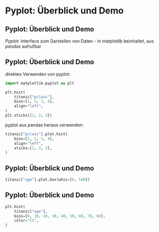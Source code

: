 # Pyplot: Überblick und Demo

## Pyplot: Überblick und Demo

_Pyplot_: Interface zum Darstellen von Daten - in matplotlib beinhaltet, aus _pandas_ aufrufbar

## Pyplot: Überblick und Demo

direktes Verwenden von pyplot:

```py
import matplotlib.pyplot as plt

plt.hist(
    titanic["pclass"],
    bins=[1, 2, 3, 4],
    align="left",
)
plt.xticks([1, 2, 3])
```

pyplot aus pandas heraus verwenden:

```py
titanic["pclass"].plot.hist(
    bins=[1, 2, 3, 4],
    align="left",
    xticks=[1, 2, 3],
)
```

## Pyplot: Überblick und Demo

```py
titanic["age"].plot.box(whis=[0, 100])
```

## Pyplot: Überblick und Demo

```py
plt.hist(
    titanic["age"],
    bins=[0, 10, 20, 30, 40, 50, 60, 70, 80],
    color="C1",
)
```
